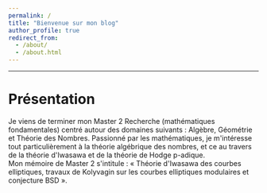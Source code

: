 ```yaml
---
permalink: /
title: "Bienvenue sur mon blog"
author_profile: true
redirect_from: 
  - /about/
  - /about.html
---
```

---

Présentation
======
Je viens de terminer mon Master 2 Recherche (mathématiques fondamentales) centré autour des domaines suivants : Algèbre, Géométrie et Théorie des Nombres. Passionné par les mathématiques, je m'intéresse tout particulièrement à la théorie algébrique des nombres, et ce au travers de la théorie d'Iwasawa et de la théorie de Hodge p-adique.  
Mon mémoire de Master 2 s'intitule : « Théorie d'Iwasawa des courbes elliptiques, travaux de Kolyvagin sur les courbes elliptiques modulaires et conjecture BSD ». 